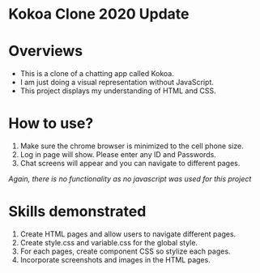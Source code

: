 # Kokoa Clone 2020 Update

# Overviews
- This is a clone of a chatting app called Kokoa. 
- I am just doing a visual representation without JavaScript. 
- This project displays my understanding of HTML and CSS. 

# How to use?

1. Make sure the chrome browser is minimized to the cell phone size. 
2. Log in page will show. Please enter any ID and Passwords.
3. Chat screens will appear and you can navigate to different pages. 

*Again, there is no functionality as no javascript was used for this project*

# Skills demonstrated

1. Create HTML pages and allow users to navigate different pages. 
2. Create style.css and variable.css for the global style.
3. For each pages, create component CSS so stylize each pages. 
4. Incorporate screenshots and images in the HTML pages.